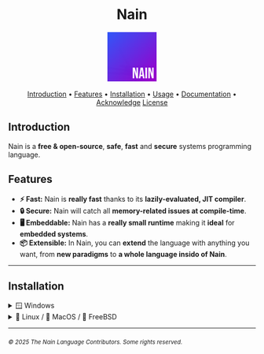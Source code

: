 <div align="center">
	<h1>Nain</h1>
	<img src="media/nain-logo.png" alt="Nain Logo" width="100" height="100" />
</div>

<p align="center">
  <a href="#introduction">Introduction</a> •
  <a href="#features">Features</a> •
  <a href="#installation">Installation</a> •
  <a href="#usage">Usage</a> •
  <a href="#documentation">Documentation</a> •
  <a href="#acknowledge">Acknowledge</a>
  <a href="#license">License</a>
</p>

## Introduction

Nain is a **free & open-source**, **safe**, **fast** and **secure** systems programming language.

## Features

- **⚡ Fast:** Nain is **really fast** thanks to its **lazily-evaluated, JIT compiler**.
- **🔒 Secure:** Nain will catch all **memory-related issues at compile-time**.
- **🖥️ Embeddable:** Nain has a **really small runtime** making it **ideal** for **embedded systems**.
- **📦 Extensible:** In Nain, you can **extend** the language with anything you want, from **new paradigms** to **a whole language insido of Nain**.
---

## Installation

  <details>
    <summary>🪟 Windows</summary>

  To install Nain on Windows, run the following PowerShell script:

  ```powershell
  Invoke-WebRequest -Uri https://raw.githubusercontent.com/nain-lang/nain/refs/heads/master/install.ps1 -OutFile install.ps1; .\install.ps1
  ```

  It will ask you **one question**: \[?\] What version of Nain do you want to install (**\[g\]it or \[r\]elease**)?
  - If you want to install the absolute latest version (**not recommended**), press <kbd>g</kbd>. Else, press <kbd>r</kbd>.

  </details>

  <details>
    <summary>🐧 Linux / 🍎 MacOS / 👹 FreeBSD</summary>

  To install Nain on Linux, MacOS, or FreeBSD, run the following command:

  ```bash
  curl -sSL https://raw.githubusercontent.com/nain-lang/nain/refs/heads/master/install.sh | bash
  ```

  > [!NOTE]
  > Make sure you have `curl` installed on your system.

  </details>

---

<sub>*© 2025 The Nain Language Contributors. Some rights reserved.*</sub>

